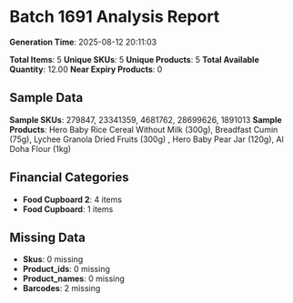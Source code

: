 # Batch 1691 Analysis Report

**Generation Time**: 2025-08-12 20:11:03

**Total Items**: 5
**Unique SKUs**: 5
**Unique Products**: 5
**Total Available Quantity**: 12.00
**Near Expiry Products**: 0

## Sample Data
**Sample SKUs**: 279847, 23341359, 4681762, 28699626, 1891013
**Sample Products**: Hero Baby Rice Cereal Without Milk (300g), Breadfast Cumin (75g), Lychee Granola Dried Fruits (300g) , Hero Baby Pear Jar (120g), Al Doha Flour (1kg)

## Financial Categories
- **Food Cupboard 2**: 4 items
- **Food Cupboard**: 1 items

## Missing Data
- **Skus**: 0 missing
- **Product_ids**: 0 missing
- **Product_names**: 0 missing
- **Barcodes**: 2 missing
